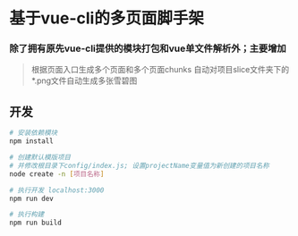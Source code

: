 # 基于vue-cli的多页面脚手架
### 除了拥有原先vue-cli提供的模块打包和vue单文件解析外；主要增加
> 根据页面入口生成多个页面和多个页面chunks
> 自动对项目slice文件夹下的*.png文件自动生成多张雪碧图

## 开发

``` bash
# 安装依赖模块
npm install

# 创建默认模版项目
# 并修改根目录下config/index.js; 设置projectName变量值为新创建的项目名称
node create -n [项目名称]

# 执行开发 localhost:3000
npm run dev

# 执行构建
npm run build

```
